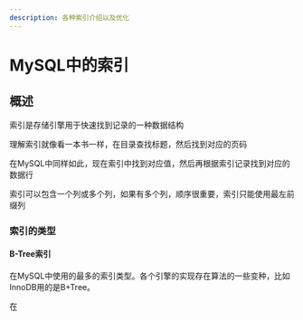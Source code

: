 ```yaml
---
description: 各种索引介绍以及优化
---
```


# MySQL中的索引

## 概述

索引是存储引擎用于快速找到记录的一种数据结构

理解索引就像看一本书一样，在目录查找标题，然后找到对应的页码

在MySQL中同样如此，现在索引中找到对应值，然后再根据索引记录找到对应的数据行

索引可以包含一个列或多个列，如果有多个列，顺序很重要，索引只能使用最左前缀列

### 索引的类型

#### B-Tree索引

在MySQL中使用的最多的索引类型。各个引擎的实现存在算法的一些变种，比如InnoDB用的是B+Tree。

在

